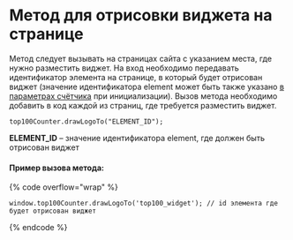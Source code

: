 # Метод для отрисовки виджета на странице

Метод следует вызывать на страницах сайта с указанием места, где нужно разместить виджет. На вход необходимо передавать идентификатор элемента на странице, в который будет отрисован виджет (значение идентификатора element может быть также указано [в параметрах счётчика](../parametry-schyotchika-top-100.md) при инициализации). Вызов метода необходимо добавить в код каждой из страниц, где требуется разместить виджет.

```
top100Counter.drawLogoTo("ELEMENT_ID");
```

**ELEMENT\_ID** – значение идентификатора element, где должен быть отрисован виджет

#### Пример вызова метода:

{% code overflow="wrap" %}
```
window.top100Counter.drawLogoTo('top100_widget'); // id элемента где будет отрисован виджет
```
{% endcode %}

